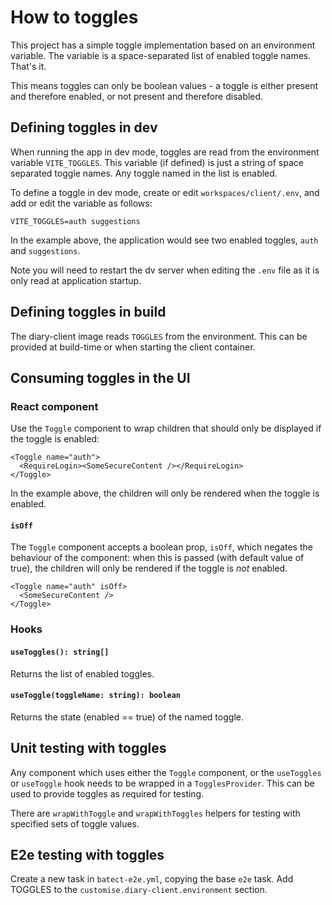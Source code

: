 # How to toggles

This project has a simple toggle implementation based on an environment variable. The variable is a space-separated list of enabled toggle names. That's it.

This means toggles can only be boolean values - a toggle is either present and therefore enabled, or not present and therefore disabled.

## Defining toggles in dev

When running the app in dev mode, toggles are read from the environment variable `VITE_TOGGLES`. This variable (if defined) is just a string of space separated toggle names. Any toggle named in the list is enabled.

To define a toggle in dev mode, create or edit `workspaces/client/.env`, and add or edit the variable as follows:

```
VITE_TOGGLES=auth suggestions
```

In the example above, the application would see two enabled toggles, `auth` and `suggestions`.

Note you will need to restart the dv server when editing the `.env` file as it is only read at application startup.

## Defining toggles in build

The diary-client image reads `TOGGLES` from the environment. This can be provided at build-time or when starting the client container.

## Consuming toggles in the UI

### React component

Use the `Toggle` component to wrap children that should only be displayed if the toggle is enabled:

```
<Toggle name="auth">
  <RequireLogin><SomeSecureContent /></RequireLogin>
</Toggle>
```

In the example above, the children will only be rendered when the toggle is enabled.

#### `isOff`

The `Toggle` component accepts a boolean prop, `isOff`, which negates the behaviour of the component: when this is passed (with default value of true), the children will only be rendered if the toggle is _not_ enabled.

```
<Toggle name="auth" isOff>
  <SomeSecureContent />
</Toggle>
```

### Hooks

#### `useToggles(): string[]`

Returns the list of enabled toggles.

#### `useToggle(toggleName: string): boolean`

Returns the state (enabled == true) of the named toggle.

## Unit testing with toggles

Any component which uses either the `Toggle` component, or the `useToggles` or `useToggle` hook needs to be wrapped in a `TogglesProvider`. This can be used to provide toggles as required for testing.

There are `wrapWithToggle` and `wrapWithToggles` helpers for testing with specified sets of toggle values.

## E2e testing with toggles

Create a new task in `batect-e2e.yml`, copying the base `e2e` task. Add TOGGLES to the `customise.diary-client.environment` section.
